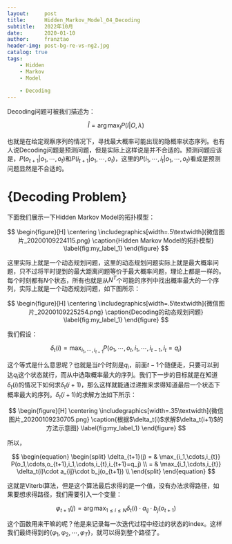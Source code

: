 ```yaml
---
layout:     post
title:      Hidden_Markov_Model_04_Decoding
subtitle:   2022年10月
date:       2020-01-10
author:     franztao
header-img: post-bg-re-vs-ng2.jpg
catalog: true
tags:
    - Hidden
    - Markov
    - Model
    
    - Decoding
---
```


    

Decoding问题可被我们描述为：

$$
\begin{equation}
    \hat{I} = \arg\max_{I} P(I|O,\lambda)
\end{equation}
$$

也就是在给定观察序列的情况下，寻找最大概率可能出现的隐概率状态序列。也有人说Decoding问题是预测问题，但是实际上这样说是并不合适的。预测问题应该是，$P(o_{t+1}|o_1,\cdots,o_t)$和$P(i_{t+1}|o_1,\cdots,o_t)$，这里的$P(i_{1},\cdots,i_t|o_1,\cdots,o_t)$看成是预测问题显然是不合适的。

#  {Decoding Problem}
下面我们展示一下Hidden Markov Model的拓扑模型：

$$
\begin{figure}[H]
    \centering
    \includegraphics[width=.5\textwidth]{微信图片_20200109224115.png}
    \caption{Hidden Markov Model的拓扑模型}
    \label{fig:my_label_1}
\end{figure}
$$

这里实际上就是一个动态规划问题，这里的动态规划问题实际上就是最大概率问题，只不过将平时提到的最大距离问题等价于最大概率问题，理论上都是一样的。每个时刻都有$N$个状态，所有也就是从$N^T$个可能的序列中找出概率最大的一个序列，实际上就是一个动态规划问题，如下图所示：

$$
\begin{figure}[H]
    \centering
    \includegraphics[width=.5\textwidth]{微信图片_20200109225254.png}
    \caption{Decoding的动态规划问题}
    \label{fig:my_label_1}
\end{figure}
$$

我们假设：

$$
\begin{equation}
    \delta_t(i) = \max_{i_1,\cdots,i_{t-1}} P(o_1,\cdots,o_t,i_1,\cdots,i_{t-1},i_t=q_i)
\end{equation}
$$

这个等式是什么意思呢？也就是当$t$个时刻是$q_i$，前面$t-1$个随便走，只要可以到达$q_i$这个状态就行，而从中选取概率最大的序列。我们下一步的目标就是在知道$\delta_t(i)$的情况下如何求$\delta_t(i+1)$，那么这样就能通过递推来求得知道最后一个状态下概率最大的序列。$\delta_t(i+1)$的求解方法如下所示：

$$
\begin{figure}[H]
    \centering
    \includegraphics[width=.35\textwidth]{微信图片_20200109230705.png}
    \caption{根据$\delta_t(i)$求解$\delta_t(i+1)$的方法示意图}
    \label{fig:my_label_1}
\end{figure}
$$

所以，

$$
\begin{equation}
\begin{split}
    \delta_{t+1}(j) 
    = & \max_{i_1,\cdots,i_{t}} P(o_1,\cdots,o_{t+1},i_1,\cdots,i_{t},i_{t+1}=q_j) \\
    = & \max_{i_1,\cdots,i_{t}} \delta_t(i)\cdot a_{ij}\cdot b_j(o_{t+1}) \\
\end{split}
\end{equation}
$$

这就是Viterbi算法，但是这个算法最后求得的是一个值，没有办法求得路径，如果要想求得路径，我们需要引入一个变量：

$$
\begin{equation}
    \varphi_{t+1}(j) = \arg\max_{1\leq i \leq N}\delta_t(i)\cdot a_{ij}\cdot b_j(o_{t+1})
\end{equation}
$$

这个函数用来干嘛的呢？他是来记录每一次迭代过程中经过的状态的index。这样我们最终得到的$\{ \varphi_1,\varphi_2,\cdots,\varphi_T \}$，就可以得到整个路径了。

